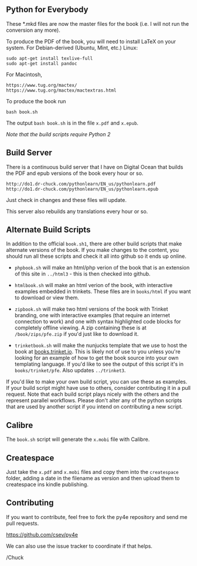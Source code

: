 Python for Everybody
--------------------

These \*.mkd files are now the master files for the book (i.e. 
I will not run the conversion any more).

To produce the PDF of the book, you will need to install LaTeX on your 
system.  For Debian-derived (Ubuntu, Mint, etc.) Linux:

    sudo apt-get install texlive-full
    sudo apt-get install pandoc

For Macintosh,

    https://www.tug.org/mactex/
    https://www.tug.org/mactex/mactextras.html

To produce the book run

    bash book.sh

The output `bash book.sh` is in the file `x.pdf` and `x.epub`.

*Note that the build scripts require Python 2*

## Build Server

There is a continuous build server that I have on Digital Ocean that builds
the PDF and epub versions of the book every hour or so.

    http://do1.dr-chuck.com/pythonlearn/EN_us/pythonlearn.pdf
    http://do1.dr-chuck.com/pythonlearn/EN_us/pythonlearn.epub

Just check in changes and these files will update.

This server also rebuilds any translations every hour or so.

## Alternate Build Scripts

In addition to the official `book.sh1`, there are other build scripts that make
alternate versions of the book.   If you make changes to the content, you
should run all these scripts and check it all into github so it ends up online.

* `phpbook.sh` will make an html/php verion of the book that is an extension
of this site in `../html3` - this is then checked into github.

* `htmlbook.sh` will make an html verion of the book, with interactive examples
embedded in trinkets. These files are in `books/html` if you want to download
or view them.

* `zipbook.sh` will make two html versions of the book with Trinket branding,
one with interactive examples (that require an internet connection to work) and one with 
syntax highlighted code blocks for completely offline viewing.  A zip containing 
these is at `/book/zips/pfe.zip` if you'd just like to download it.

* `trinketbook.sh` will make the nunjucks template that we use to host the book
at [books.trinket.io](https://books.trinket.io).  This is likely not of use to you
unless you're looking for an example of how to get the book source into your own
templating language.  If you'd like to see the output of this script it's in
`books/trinket/pfe`.   Also updates `../trinket3`.

If you'd like to make your own build script, you can use these as examples. If
your build script might have use to others, consider contributing it in a pull request.
Note that each build script plays nicely with the others and the represent parallel
workflows.  Please don't alter any of the python scripts that are used by another
script if you intend on contributing a new script. 

## Calibre

The `book.sh` script will generate the `x.mobi` file with Calibre.

## Createspace

Just take the `x.pdf` and `x.mobi` files and copy them into the `createspace`
folder, adding a date in the filename as version and then upload them to 
createspace ins kindle publishing.

## Contributing

If you want to contribute, feel free to fork the py4e
repository and send me pull requests.   

https://github.com/csev/py4e

We can also use the issue tracker to coordinate if that helps.

/Chuck

